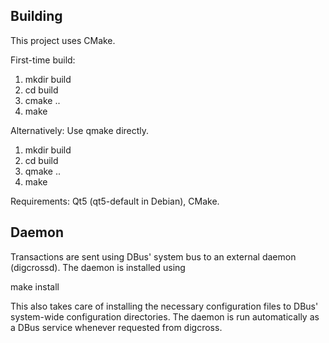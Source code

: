 Building
--------

This project uses CMake.

First-time build:

1. mkdir build
2. cd build
3. cmake ..
4. make

Alternatively: Use qmake directly.

1. mkdir build
2. cd build
3. qmake ..
4. make

Requirements: Qt5 (qt5-default in Debian), CMake.

Daemon
------

Transactions are sent using DBus' system bus to an external daemon (digcrossd).
The daemon is installed using

make install

This also takes care of installing the necessary configuration files to
DBus' system-wide configuration directories. The daemon is run
automatically as a DBus service whenever requested from digcross.
